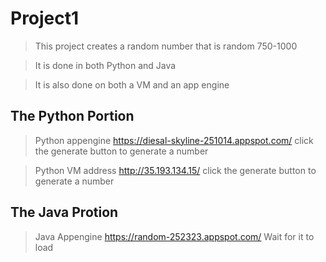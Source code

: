 # Project1

> This project creates a random number that is random 750-1000

> It is done in both Python and Java

> It is also done on both a VM and an app engine

## The Python Portion

> Python appengine https://diesal-skyline-251014.appspot.com/ click the 
generate button to generate a number

> Python VM address http://35.193.134.15/  click the generate button to 
generate a number

## The Java Protion
> Java Appengine https://random-252323.appspot.com/ Wait for it to load
